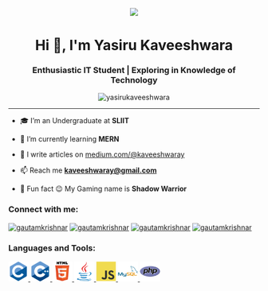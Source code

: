 <p align="center" ><img  src = "https://github.com/7oSkaaa/7oSkaaa/blob/main/Images/about_me.gif?raw=true" width = 100px></p>
<h1 style="text-align: center;">Hi <span style="display: inline-block; animation-name: wave-animation; animation-duration: 2.5s; animation-iteration-count: infinite; transform-origin: 70% 70%;">👋</span>, I'm Yasiru Kaveeshwara</h1>

<style>
  @keyframes wave-animation {
    0% { transform: rotate(0.0deg); }
    10% { transform: rotate(14.0deg); }  
    20% { transform: rotate(-8.0deg); }
    30% { transform: rotate(14.0deg); }
    40% { transform: rotate(-4.0deg); }
    50% { transform: rotate(10.0deg); }
    60% { transform: rotate(0.0deg); } 
    100% { transform: rotate(0.0deg); }
  }
</style>
<h3 align="center">Enthusiastic IT Student | Exploring in Knowledge of Technology</h3>

<p align="center"> <img src="https://komarev.com/ghpvc/?username=yasirukaveeshwara&label=Profile%20views&color=0e75b6&style=flat" alt="yasirukaveeshwara" /> </p>
<hr>

- 🎓 I’m an Undergraduate at **SLIIT**

- 🔭 I’m currently learning **MERN**

- 📝 I write articles on [medium.com/@kaveeshwaray](medium.com/@kaveeshwaray)

- 📫 Reach me **kaveeshwaray@gmail.com**

- 🌱 Fun fact 😉 My Gaming name is **Shadow Warrior**

<h3 align="left">Connect with me:</h3>

<p align="left">
    <a href="https://facebook.com/kaveeshwaray" target="blank"><img align="center" src="https://raw.githubusercontent.com/rahuldkjain/github-profile-readme-generator/master/src/images/icons/Social/facebook.svg" alt="gautamkrishnar" height="30" width="40" /></a>
    <a href="https://twitter.com/kaveeshwaray" target="blank"><img align="center" src="https://raw.githubusercontent.com/rahuldkjain/github-profile-readme-generator/master/src/images/icons/Social/twitter.svg" alt="gautamkrishnar" height="30" width="40" /></a>
    <a href="https://linkedin.com/in/kaveeshwaray" target="blank"><img align="center" src="https://raw.githubusercontent.com/rahuldkjain/github-profile-readme-generator/master/src/images/icons/Social/linked-in-alt.svg" alt="gautamkrishnar" height="30" width="40" /></a>
    <a href="https://instagram.com/kaveeshwaray" target="blank"><img align="center" src="https://raw.githubusercontent.com/rahuldkjain/github-profile-readme-generator/master/src/images/icons/Social/instagram.svg" alt="gautamkrishnar" height="30" width="40" /></a>
</p>

<h3 align="left">Languages and Tools:</h3>

<p align="left"> 
    <a href="https://www.cprogramming.com/" target="_blank" rel="noreferrer"> <img src="https://raw.githubusercontent.com/devicons/devicon/master/icons/c/c-original.svg" alt="c" width="40" height="40"/> </a> 
    <a href="https://www.w3schools.com/cpp/" target="_blank" rel="noreferrer"> <img src="https://raw.githubusercontent.com/devicons/devicon/master/icons/cplusplus/cplusplus-original.svg" alt="cplusplus" width="40" height="40"/> </a> 
    <a href="https://www.w3.org/html/" target="_blank" rel="noreferrer"> <img src="https://raw.githubusercontent.com/devicons/devicon/master/icons/html5/html5-original-wordmark.svg" alt="html5" width="40" height="40"/> </a> 
    <a href="https://www.java.com" target="_blank" rel="noreferrer"> <img src="https://raw.githubusercontent.com/devicons/devicon/master/icons/java/java-original.svg" alt="java" width="40" height="40"/> </a> 
    <a href="https://developer.mozilla.org/en-US/docs/Web/JavaScript" target="_blank" rel="noreferrer"> <img src="https://raw.githubusercontent.com/devicons/devicon/master/icons/javascript/javascript-original.svg" alt="javascript" width="40" height="40"/> </a> 
    <a href="https://www.mysql.com/" target="_blank" rel="noreferrer"> <img src="https://raw.githubusercontent.com/devicons/devicon/master/icons/mysql/mysql-original-wordmark.svg" alt="mysql" width="40" height="40"/> </a> 
    <a href="https://www.php.net" target="_blank" rel="noreferrer"> <img src="https://raw.githubusercontent.com/devicons/devicon/master/icons/php/php-original.svg" alt="php" width="40" height="40"/> </a> 
</p>



